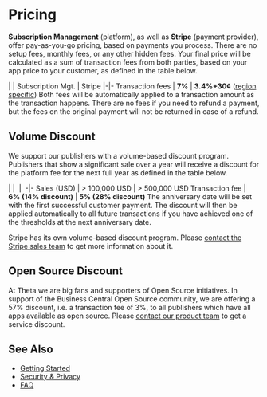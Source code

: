 # Pricing
**Subscription Management** (platform), as well as **Stripe** (payment provider), offer pay-as-you-go pricing, based on payments you process. There are no setup fees, monthly fees, or any other hidden fees. Your final price will be calculated as a sum of transaction fees from both parties, based on your app price to your customer, as defined in the table below. 

| | Subscription Mgt. | Stripe
|-|-
Transaction fees | **7%** | **3.4%+30¢** ([region specific](https://stripe.com/pricing))
Both fees will be automatically applied to a transaction amount as the transaction happens. There are no fees if you need to refund a payment, but the fees on the original payment will not be returned in case of a refund.
## Volume Discount
We support our publishers with a volume-based discount program. Publishers that show a significant sale over a year will receive a discount for the platform fee for the next full year as defined in the table below.

| | <img src="https://s28.postimg.cc/ju5bnc3x9/plane.png" alt="" class="pricing-img"> | <img src="https://s21.postimg.cc/tpm0cge4n/space-ship.png" alt="" class="pricing-img">
-|-
Sales (USD) | > 100,000 USD | > 500,000 USD
Transaction fee | **6% (14% discount)** | **5% (28% discount)**
The anniversary date will be set with the first successful customer payment. The discount will then be applied automatically to all future transactions if you have achieved one of the thresholds at the next anniversary date. 

Stripe has its own volume-based discount program. Please [contact the Stripe sales team](https://stripe.com/en-nz/contact/sales) to get more information about it.

<div style="display: none;"> 
## Non-profit Discount
[Like Stripe](https://support.stripe.com/questions/fee-discount-for-nonprofit-organizations), we would like to support non-profit organizations. Please [contact our product team](mailto:d365support@theta.co.nz?subject=SM%20for%20nonprofit%20discount%20request) with evidence of your non-profit status to get a 100% service discount.
</div>

## Open Source Discount
At Theta we are big fans and supporters of Open Source initiatives. In support of the Business Central Open Source community, we are offering a 57% discount, i.e. a transaction fee of 3%, to all publishers which have all apps available as open source. Please [contact our product team](mailto:app.billing@theta.co.nz?subject=SM%20for%20open%20source%20discount%20request) to get a service discount.
## See Also
- [Getting Started](GettingStarted.md)
- [Security & Privacy](Overview/Security&Privacy.md)
- [FAQ](FAQ.md)
